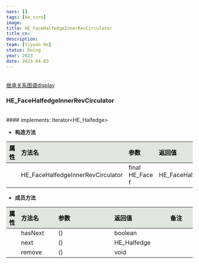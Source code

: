 ```yaml
---
navs: []
tags: [He_core]
image:
title: HE_FaceHalfedgeInnerRevCirculator
title_cn:
description: 
team: [Siyuan He]
status: Doing
year: 2023
date: 2023-04-03
---
```

<style>
table th:first-of-type {
width:5%;
}
table th:nth-of-type(2) {
width:20%;
}
table th:nth-of-type(3) {
width:30%;
}
table th:nth-of-type(4) {
width:30%;
}
table th:nth-of-type(5) {
width:8cm;
}
table th {
color: rgba(0,0,0)!important;
font-weight: bold; /*加粗*/
/* text-align: center !important; 内容居中，加上 !important 避免被 Markdown 样式覆盖 */
background: rgba(224,229,223,10)!important; /*背景色*/
}
</style>
            

<br>
<a href="/display/hemesh" onclick="saveReferrer()">继承关系图谱display</a>
<script>
function saveReferrer() {
  var referrer ='HE_FaceHalfedgeInnerRevCirculator';
  localStorage.setItem('referrer', referrer);
}
</script>

<br>

### HE_FaceHalfedgeInnerRevCirculator

<br>
#### implements:  Iterator&lt;HE_Halfedge&gt;
<br>


- **构造方法**

| 属性   | 方法名                               | 参数              | 返回值                               | 备注   |
|:-----|:----------------------------------|:----------------|:----------------------------------|:-----|
|      | HE_FaceHalfedgeInnerRevCirculator | final HE_Face f | HE_FaceHalfedgeInnerRevCirculator |      |

- **成员方法**

| 属性   | 方法名     | 参数   | 返回值         | 备注   |
|:-----|:--------|:-----|:------------|:-----|
|      | hasNext | ()   | boolean     |      |
|      | next    | ()   | HE_Halfedge |      |
|      | remove  | ()   | void        |      |